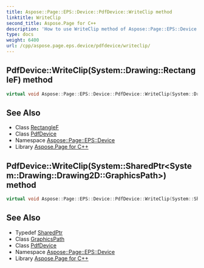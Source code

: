 ```yaml
---
title: Aspose::Page::EPS::Device::PdfDevice::WriteClip method
linktitle: WriteClip
second_title: Aspose.Page for C++
description: 'How to use WriteClip method of Aspose::Page::EPS::Device::PdfDevice class in C++.'
type: docs
weight: 6400
url: /cpp/aspose.page.eps.device/pdfdevice/writeclip/
---
```

## PdfDevice::WriteClip(System::Drawing::RectangleF) method




```cpp
virtual void Aspose::Page::EPS::Device::PdfDevice::WriteClip(System::Drawing::RectangleF r2d)
```

## See Also

* Class [RectangleF](../../../system.drawing/rectanglef/)
* Class [PdfDevice](../)
* Namespace [Aspose::Page::EPS::Device](../../)
* Library [Aspose.Page for C++](../../../)
## PdfDevice::WriteClip(System::SharedPtr\<System::Drawing::Drawing2D::GraphicsPath\>) method




```cpp
virtual void Aspose::Page::EPS::Device::PdfDevice::WriteClip(System::SharedPtr<System::Drawing::Drawing2D::GraphicsPath> s)
```

## See Also

* Typedef [SharedPtr](../../../system/sharedptr/)
* Class [GraphicsPath](../../../system.drawing.drawing2d/graphicspath/)
* Class [PdfDevice](../)
* Namespace [Aspose::Page::EPS::Device](../../)
* Library [Aspose.Page for C++](../../../)
